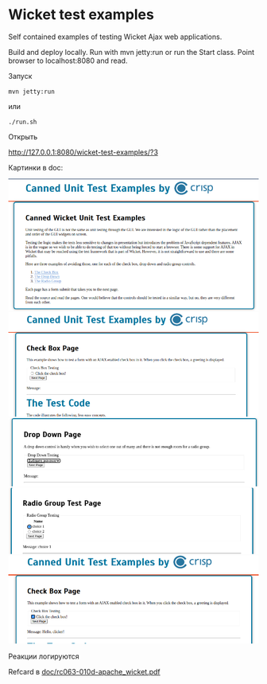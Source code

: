 Wicket test examples
=====

Self contained examples of testing Wicket Ajax web applications.

Build and deploy locally. Run with mvn jetty:run or run the Start class. Point browser to localhost:8080 and read.

Запуск

````shell
mvn jetty:run
````

или

````shell
./run.sh
````

Открыть

http://127.0.0.1:8080/wicket-test-examples/?3

Картинки в doc:

![main_page.png](doc/main_page.png)
![check_box_page](doc/check_box_page.png)
![drop_down.png](doc/drop_down.png)
![radio_group.png](doc/radio_group.png)
![wicket_checkbox_page.png](doc/wicket_checkbox_page.png)

Реакции логируются

Refcard в [doc/rc063-010d-apache_wicket.pdf](doc/rc063-010d-apache_wicket.pdf)